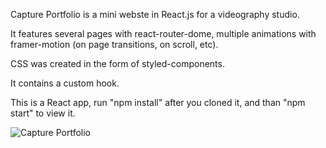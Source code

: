 Capture Portfolio is a mini webste in React.js for a videography studio.

It features several pages with react-router-dome, multiple animations with framer-motion (on page transitions, on scroll, etc).

CSS was created in the form of styled-components.

It contains a custom hook.

This is a React app, run "npm install" after you cloned it, and than "npm start" to view it.

![Capture Portfolio](https://alexandramuresan.ro/github/capture.jpg)
